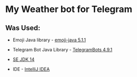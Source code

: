 # My Weather bot for Telegram

## Was Used:
* Emoji Java library - [emoji-java 5.1.1](https://github.com/vdurmont/emoji-java)

* Telegram Bot Java Library - [TelegramBots 4.9.1](https://github.com/rubenlagus/TelegramBots)

* [SE JDK 14](https://www.oracle.com/java/technologies/javase-downloads.html)

* IDE - [IntelliJ IDEA](https://www.jetbrains.com/idea/download/#section=linux)

 
